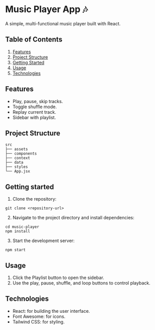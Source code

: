 # Music Player App 🎶

A simple, multi-functional music player built with React.

## Table of Contents
1. [Features](#features)
2. [Project Structure](#project-structure)
3. [Getting Started](#getting-started)
4. [Usage](#usage)
5. [Technologies](#technologies)

## Features

- Play, pause, skip tracks.
- Toggle shuffle mode.
- Replay current track.
- Sidebar with playlist.

## Project Structure

```plaintext
src
├── assets
├── components
├── context
├── data
├── styles
└── App.jsx
```

## Getting started
1. Clone the repository:
```plaintext
git clone <repository-url>
```
2. Navigate to the project directory and install dependencies:
```plaintext
cd music-player
npm install
```
3. Start the development server:
```plaintext
npm start
```

## Usage
1. Click the Playlist button to open the sidebar.
2. Use the play, pause, shuffle, and loop buttons to control playback.

## Technologies
- React: for building the user interface.
- Font Awesome: for icons.
- Tailwind CSS: for  styling.
